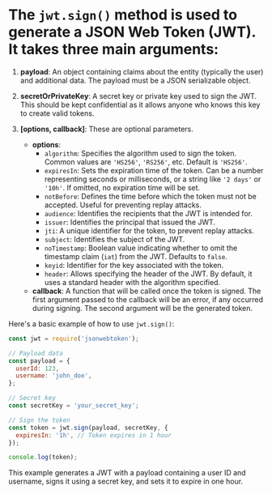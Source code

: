 # The `jwt.sign()` method is used to generate a JSON Web Token (JWT). It takes three main arguments:

1. **payload**: An object containing claims about the entity (typically the user) and additional data. The payload must be a JSON serializable object.

2. **secretOrPrivateKey**: A secret key or private key used to sign the JWT. This should be kept confidential as it allows anyone who knows this key to create valid tokens.

3. **[options, callback]**: These are optional parameters.
    - **options**:
        - `algorithm`: Specifies the algorithm used to sign the token. Common values are `'HS256'`, `'RS256'`, etc. Default is `'HS256'`.
        - `expiresIn`: Sets the expiration time of the token. Can be a number representing seconds or milliseconds, or a string like `'2 days'` or `'10h'`. If omitted, no expiration time will be set.
        - `notBefore`: Defines the time before which the token must not be accepted. Useful for preventing replay attacks.
        - `audience`: Identifies the recipients that the JWT is intended for.
        - `issuer`: Identifies the principal that issued the JWT.
        - `jti`: A unique identifier for the token, to prevent replay attacks.
        - `subject`: Identifies the subject of the JWT.
        - `noTimestamp`: Boolean value indicating whether to omit the timestamp claim (`iat`) from the JWT. Defaults to `false`.
        - `keyid`: Identifier for the key associated with the token.
        - `header`: Allows specifying the header of the JWT. By default, it uses a standard header with the algorithm specified.
    - **callback**: A function that will be called once the token is signed. The first argument passed to the callback will be an error, if any occurred during signing. The second argument will be the generated token.

Here's a basic example of how to use `jwt.sign()`:

```javascript
const jwt = require('jsonwebtoken');

// Payload data
const payload = {
  userId: 123,
  username: 'john_doe',
};

// Secret key
const secretKey = 'your_secret_key';

// Sign the token
const token = jwt.sign(payload, secretKey, {
  expiresIn: '1h', // Token expires in 1 hour
});

console.log(token);
```

This example generates a JWT with a payload containing a user ID and username, signs it using a secret key, and sets it to expire in one hour.